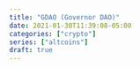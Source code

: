 ```yaml
---
title: "GDAO (Governor DAO)"
date: 2021-01-30T11:39:08-05:00
categories: ["crypto"]
series: ["altcoins"]
draft: true
---
```


